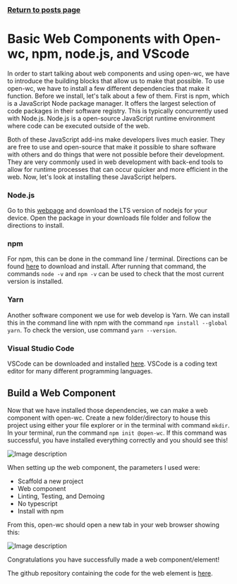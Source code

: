 ### [Return to posts page](posts)


# Basic Web Components with Open-wc, npm, node.js, and VScode

In order to start talking about web components and using open-wc, we have to introduce the building blocks that allow us to make that possible. To use open-wc, we have to install a few different dependencies that make it function. Before we install, let's talk about a few of them. First is npm, which is a JavaScript Node package manager. It offers the largest selection of code packages in their software registry. This is typically concurrently used with Node.js. Node.js is a open-source JavaScript runtime environment where code can be executed outside of the web. 

Both of these JavaScript add-ins make developers lives much easier. They are free to use and open-source that make it possible to share software with others and do things that were not possible before their development. They are very commonly used in web development with back-end tools to allow for runtime processes that can occur quicker and more efficient in the web. Now, let's look at installing these JavaScript helpers.

### Node.js
Go to this [webpage](https://nodejs.org/en/download/) and download the LTS version of nodejs for your device. Open the package in your downloads file folder and follow the directions to install.

### npm
For npm, this can be done in the command line / terminal. Directions can be found [here](https://docs.npmjs.com/downloading-and-installing-node-js-and-npm) to download and install. After running that command, the commands `node -v` and `npm -v` can be used to check that the most current version is installed.

### Yarn
Another software component we use for web develop is Yarn. We can install this in the command line with npm with the command `npm install --global yarn`. To check the version, use command `yarn --version`.

### Visual Studio Code
VSCode can be downloaded and installed [here](https://code.visualstudio.com/docs/setup/mac). VSCode is a coding text editor for many different programming languages.

## Build a Web Component
Now that we have installed those dependencies, we can make a web component with open-wc. Create a new folder/directory to house this project using either your file explorer or in the terminal with command `mkdir`. In your terminal, run the command `npm init @open-wc`. If this command was successful, you have installed everything correctly and you should see this! 

![Image description](https://dev-to-uploads.s3.amazonaws.com/uploads/articles/eu69dor055gc7f6kebir.png)

When setting up the web component, the parameters I used were:
* Scaffold a new project
* Web component
* Linting, Testing, and Demoing
* No typescript
* Install with npm

From this, open-wc should open a new tab in your web browser showing this:

![Image description](https://dev-to-uploads.s3.amazonaws.com/uploads/articles/p6w98iksdvbcfw4uj2g1.png)

Congratulations you have successfully made a web component/element!

The github repository containing the code for the web element is [here](https://github.com/zjohnson10/zjohnson-lab1.git).


